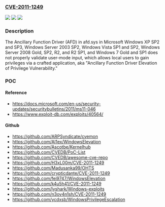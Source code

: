 ### [CVE-2011-1249](https://cve.mitre.org/cgi-bin/cvename.cgi?name=CVE-2011-1249)
![](https://img.shields.io/static/v1?label=Product&message=n%2Fa&color=blue)
![](https://img.shields.io/static/v1?label=Version&message=n%2Fa&color=blue)
![](https://img.shields.io/static/v1?label=Vulnerability&message=n%2Fa&color=brighgreen)

### Description

The Ancillary Function Driver (AFD) in afd.sys in Microsoft Windows XP SP2 and SP3, Windows Server 2003 SP2, Windows Vista SP1 and SP2, Windows Server 2008 Gold, SP2, R2, and R2 SP1, and Windows 7 Gold and SP1 does not properly validate user-mode input, which allows local users to gain privileges via a crafted application, aka "Ancillary Function Driver Elevation of Privilege Vulnerability."

### POC

#### Reference
- https://docs.microsoft.com/en-us/security-updates/securitybulletins/2011/ms11-046
- https://www.exploit-db.com/exploits/40564/

#### Github
- https://github.com/ARPSyndicate/cvemon
- https://github.com/Al1ex/WindowsElevation
- https://github.com/Ascotbe/Kernelhub
- https://github.com/CVEDB/PoC-List
- https://github.com/CVEDB/awesome-cve-repo
- https://github.com/H3xL00m/CVE-2011-1249
- https://github.com/Madusanka99/OHTS
- https://github.com/crypticdante/CVE-2011-1249
- https://github.com/fei9747/WindowsElevation
- https://github.com/k4u5h41/CVE-2011-1249
- https://github.com/lyshark/Windows-exploits
- https://github.com/n3ov4n1sh/CVE-2011-1249
- https://github.com/ycdxsb/WindowsPrivilegeEscalation

